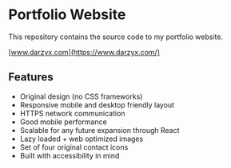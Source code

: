 # Portfolio Website

This repository contains the source code to my portfolio website.

[www.darzyx.com](https://www.darzyx.com/)

## Features

* Original design (no CSS frameworks)
* Responsive mobile and desktop friendly layout
* HTTPS network communication
* Good mobile performance
* Scalable for any future expansion through React
* Lazy loaded + web optimized images
* Set of four original contact icons
* Built with accessibility in mind

